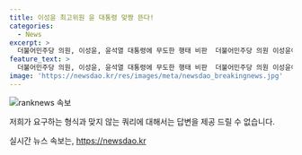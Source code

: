 ```yaml
---
title: 이성윤 최고위원 윤 대통령 맞짱 뜬다!
categories:
  - News
excerpt: >
  더불어민주당 의원, 이성윤, 윤석열 대통령에 무도한 행태 비판  더불어민주당 의원 이성윤이 윤석열 대통령을 비판하며 8·18 전당대회 최고위원 경선에 출마 선언했다. 이성윤은 윤 대통령을 무도한 행태를 반복해 대는 검사로 비난하고, 수사 방식과 인권 문제를 지적했다. 이에 대한 활발한 논의가 예상되고, 이 의원이 검찰 개혁과 민심 경청을 약속하며 국민들을 설득하는 모습이 돋보인다.
feature_text: >
  더불어민주당 의원, 이성윤, 윤석열 대통령에 무도한 행태 비판  더불어민주당 의원 이성윤이 윤석열 대통령을 비판하며 8·18 전당대회 최고위원 경선에 출마 선언했다. 이성윤은 윤 대통령을 무도한 행태를 반복해 대는 검사로 비난하고, 수사 방식과 인권 문제를 지적했다. 이에 대한 활발한 논의가 예상되고, 이 의원이 검찰 개혁과 민심 경청을 약속하며 국민들을 설득하는 모습이 돋보인다.
image: 'https://newsdao.kr/res/images/meta/newsdao_breakingnews.jpg'
---
```


<p><img src="https://newsdao.kr/res/images/meta/newsdao_breakingnews.jpg" alt="ranknews 속보" /></p>

<p>저희가 요구하는 형식과 맞지 않는 쿼리에 대해서는 답변을 제공 드릴 수 없습니다.</p>
실시간 뉴스 속보는, <a href="https://newsdao.kr" rel="dofollow">https://newsdao.kr</a>


